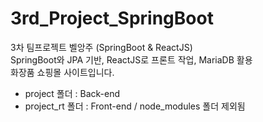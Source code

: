 # 3rd_Project_SpringBoot
3차 팀프로젝트 벨앙주 (SpringBoot & ReactJS)
<br>
SpringBoot와 JPA 기반, ReactJS로 프론트 작업, MariaDB 활용 
<br>
화장품 쇼핑몰 사이트입니다.
<br>
 - project 폴더 : Back-end 
 - project_rt 폴더 : Front-end / node_modules 폴더 제외됨 

